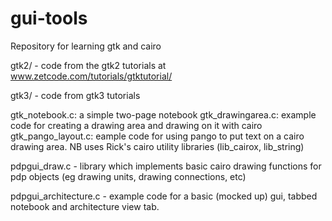 gui-tools
=========

Repository for learning gtk and cairo

gtk2/ - code from the gtk2 tutorials at
www.zetcode.com/tutorials/gtktutorial/

gtk3/ - code from gtk3 tutorials


gtk_notebook.c: a simple two-page notebook
gtk_drawingarea.c: example code for creating a drawing area and drawing on it with cairo
gtk_pango_layout.c: eample code for using pango to put text on a cairo drawing area. 
		    NB uses Rick's cairo utility libraries (lib_cairox, lib_string)




pdpgui_draw.c - library which implements basic cairo drawing functions for
pdp objects (eg drawing units, drawing connections, etc)


pdpgui_architecture.c - example code for a basic (mocked up) gui, 
tabbed notebook and architecture view tab.




